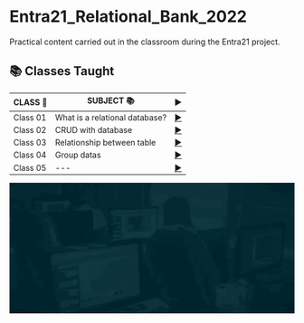 # Entra21_Relational_Bank_2022

Practical content carried out in the classroom during the Entra21 project.

## 📚&nbsp;Classes Taught

 | CLASS 🎲 | SUBJECT 📚| <div align="center">▶️</div> |
  |---------|---------|---------|
  |Class 01|What is a relational database?|[<div align="center">▶️</div>](./class_01/)|
  |Class 02|CRUD with database|[<div align="center">▶️</div>](./class_02/)|
  |Class 03|Relationship between table|[<div align="center">▶️</div>](./class_03/)|
  |Class 04|Group datas|[<div align="center">▶️</div>](./class_04/)|
  |Class 05|---|[<div align="center">▶️</div>](./class_05/)|

  ![Gif Entra21](./gif/entra21.gif)